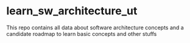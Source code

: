 # learn_sw_architecture_ut
This repo contains all data about software architecture concepts and a candidate roadmap to learn basic concepts and other stuffs
